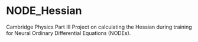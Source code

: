 # NODE_Hessian
Cambridge Physics Part III Project on calculating the Hessian during training for Neural Ordinary Differential Equations (NODEs).

